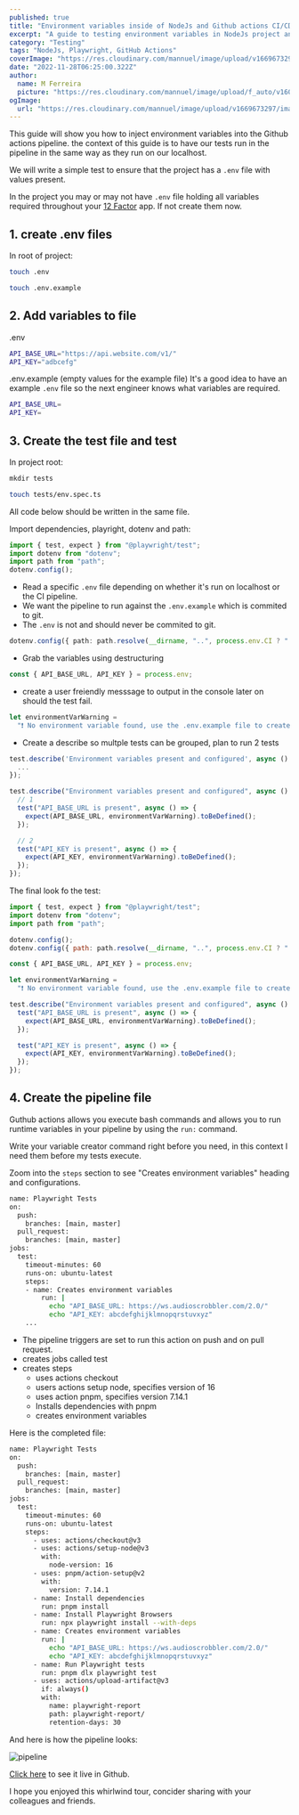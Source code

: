 ```yaml
---
published: true
title: "Environment variables inside of NodeJs and Github actions CI/CD pipeline with Playwright test"
excerpt: "A guide to testing environment variables in NodeJs project and running it a github actions CI/CD pipeline using Playright"
category: "Testing"
tags: "NodeJs, Playwright, GitHub Actions"
coverImage: "https://res.cloudinary.com/mannuel/image/upload/v1669673297/images/github-actions-cover.png"
date: "2022-11-28T06:25:00.322Z"
author:
  name: M Ferreira
  picture: "https://res.cloudinary.com/mannuel/image/upload/f_auto/v1604067445/images/mee.jpg"
ogImage:
  url: "https://res.cloudinary.com/mannuel/image/upload/v1669673297/images/github-actions-cover.png"
---
```


This guide will show you how to inject environment variables into the Github actions pipeline. the context of this guide is to have our tests run in the pipeline in the same way as they run on our localhost.

We will write a simple test to ensure that the project has a `.env` file with values present.

In the project you may or may not have `.env` file holding all variables required throughout your [12 Factor](https://12factor.net/) app. If not create them now.

## 1. create .env files

In root of project:

```bash
touch .env
```

```bash
touch .env.example
```

## 2. Add variables to file

.env

```bash
API_BASE_URL="https://api.website.com/v1/"
API_KEY="adbcefg"
```

.env.example (empty values for the example file) It's a good idea to have an example `.env` file so the next engineer knows what variables are required.

```bash
API_BASE_URL=
API_KEY=
```

## 3. Create the test file and test

In project root:

```ts
mkdir tests
```

```bash
touch tests/env.spec.ts
```

All code below should be written in the same file.

Import dependencies, playright, dotenv and path:

```ts
import { test, expect } from "@playwright/test";
import dotenv from "dotenv";
import path from "path";
dotenv.config();
```

- Read a specific `.env` file depending on whether it's run on localhost or the CI pipeline.
- We want the pipeline to run against the `.env.example` which is commited to git.
- The `.env` is not and should never be commited to git.

```ts
dotenv.config({ path: path.resolve(__dirname, "..", process.env.CI ? ".env.example" : ".env") });
```

- Grab the variables using destructuring

```ts
const { API_BASE_URL, API_KEY } = process.env;
```

- create a user freiendly messsage to output in the console later on should the test fail.

```js
let environmentVarWarning =
  "❗ No environment variable found, use the .env.example file to create your own .env file with required properties and values.";
```

- Create a describe so multple tests can be grouped, plan to run 2 tests

```js
test.describe('Environment variables present and configured', async () => {
  ...
});
```

```js
test.describe("Environment variables present and configured", async () => {
  // 1
  test("API_BASE_URL is present", async () => {
    expect(API_BASE_URL, environmentVarWarning).toBeDefined();
  });

  // 2
  test("API_KEY is present", async () => {
    expect(API_KEY, environmentVarWarning).toBeDefined();
  });
});
```

The final look fo the test:

```js
import { test, expect } from "@playwright/test";
import dotenv from "dotenv";
import path from "path";

dotenv.config();
dotenv.config({ path: path.resolve(__dirname, "..", process.env.CI ? ".env.example" : ".env") });

const { API_BASE_URL, API_KEY } = process.env;

let environmentVarWarning =
  "❗ No environment variable found, use the .env.example file to create your own .env file with required properties and values.";

test.describe("Environment variables present and configured", async () => {
  test("API_BASE_URL is present", async () => {
    expect(API_BASE_URL, environmentVarWarning).toBeDefined();
  });

  test("API_KEY is present", async () => {
    expect(API_KEY, environmentVarWarning).toBeDefined();
  });
});
```

## 4. Create the pipeline file

Guthub actions allows you execute bash commands and allows you to run runtime variables in your pipeline by using the `run:` command.

Write your variable creator command right before you need, in this context I need them before my tests execute.

Zoom into the `steps` section to see "Creates environment variables" heading and configurations.

```bash
name: Playwright Tests
on:
  push:
    branches: [main, master]
  pull_request:
    branches: [main, master]
jobs:
  test:
    timeout-minutes: 60
    runs-on: ubuntu-latest
    steps:
    - name: Creates environment variables
        run: |
          echo "API_BASE_URL: https://ws.audioscrobbler.com/2.0/"
          echo "API_KEY: abcdefghijklmnopqrstuvxyz"
    ...
```

- The pipeline triggers are set to run this action on push and on pull request.
- creates jobs called test
- creates steps
  - uses actions checkout
  - users actions setup node, specifies version of 16
  - uses action pnpm, specifies version 7.14.1
  - Installs dependencies with pnpm
  - creates environment variables

Here is the completed file:

```bash
name: Playwright Tests
on:
  push:
    branches: [main, master]
  pull_request:
    branches: [main, master]
jobs:
  test:
    timeout-minutes: 60
    runs-on: ubuntu-latest
    steps:
      - uses: actions/checkout@v3
      - uses: actions/setup-node@v3
        with:
          node-version: 16
      - uses: pnpm/action-setup@v2
        with:
          version: 7.14.1
      - name: Install dependencies
        run: pnpm install
      - name: Install Playwright Browsers
        run: npx playwright install --with-deps
      - name: Creates environment variables
        run: |
          echo "API_BASE_URL: https://ws.audioscrobbler.com/2.0/"
          echo "API_KEY: abcdefghijklmnopqrstuvxyz"
      - name: Run Playwright tests
        run: pnpm dlx playwright test
      - uses: actions/upload-artifact@v3
        if: always()
        with:
          name: playwright-report
          path: playwright-report/
          retention-days: 30
```

And here is how the pipeline looks:

![pipeline](https://res.cloudinary.com/mannuel/image/upload/v1669671668/images/pipeline.png)

[Click here](https://github.com/mannuelf/lastfm-nodejs-client/actions/runs/3562147466/jobs/5983622759) to see it live in Github.

I hope you enjoyed this whirlwind tour, concider sharing with your colleagues and friends.
